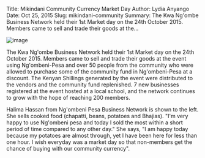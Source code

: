 Title: Mikindani Community Currency Market Day
Author: Lydia Anyango
Date: Oct 25, 2015
Slug: mikindani-community
Summary: The Kwa Ng'ombe Business Network held their 1st Market day on the
24th October 2015. Members came to sell and trade their goods at
the...

![image](images/blog/mikindani-community1.webp)

The Kwa Ng'ombe Business Network held their 1st Market day on the 24th
October 2015. Members came to sell and trade their goods at the event
using Ng'ombeni-Pesa and over 50 people from the community who were
allowed to purchase some of the community fund in Ng'ombeni-Pesa at a
discount. The Kenyan Shillings generated by the event were distributed
to the vendors and the community fund replenished. 7 new businesses
registered at the event hosted at a local school, and the network
continues to grow with the hope of reaching 200 members.

Halima Hassan from Ng'ombeni Pesa Business Network is shown to the left.
She sells cooked food (chapatti, beans, potatoes and Bhajias). "I'm
very happy to use Ng'ombeni pesa and today I sold the most within a
short period of time compared to any other day." She says, "I am happy
today because my potatoes are almost through, yet I have been here for
less than one hour. I wish everyday was a market day so that non-members
get the chance of buying with our community currency".
